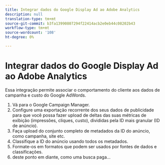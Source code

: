 ```yaml
---
title: Integrar dados do Google Display Ad ao Adobe Analytics
description: null
translation-type: tm+mt
source-git-commit: b3fa13990807294f22414acb2e0eb44c08202b43
workflow-type: tm+mt
source-wordcount: '108'
ht-degree: 0%

---
```



# Integrar dados do Google Display Ad ao Adobe Analytics

Essa integração permite associar o comportamento do cliente aos dados de campanha e custo do Google AdWords.


1. Vá para o Google Campaign Manager.
1. Configure uma exportação recorrente dos seus dados de publicidade para que você possa fazer upload de deltas das suas métricas de exibição (impressões, cliques, custo), divididas pela ID mais granular (ID de anúncio).
1. Faça upload do conjunto completo de metadados da ID do anúncio, como campanha, site etc.
1. Classifique a ID do anúncio usando todos os metadados.
1. Formate-os em formatos que podem ser usados por fontes de dados e classificações.
1. deste ponto em diante, como uma busca paga...
